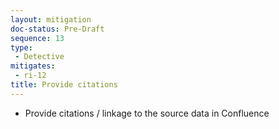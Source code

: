 ```yaml
---
layout: mitigation
doc-status: Pre-Draft
sequence: 13
type:
 - Detective
mitigates:
 - ri-12
title: Provide citations
---
```


- Provide citations / linkage to the source data in Confluence